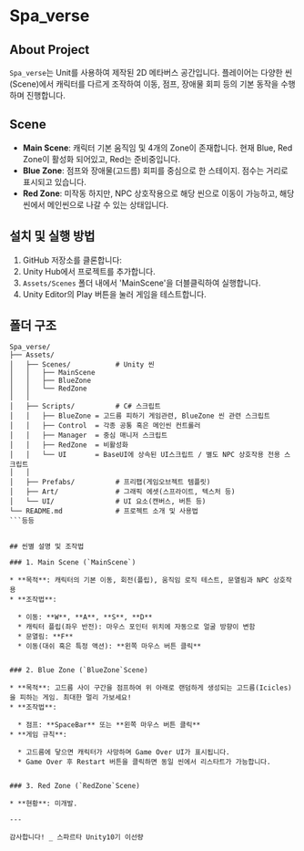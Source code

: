# Spa\_verse

## About Project

`Spa_verse`는 Unit를 사용하여 제작된 2D 메타버스 공간입니다.
플레이어는 다양한 씬(Scene)에서 캐릭터를 다르게 조작하여
이동, 점프, 장애물 회피 등의 기본 동작을 수행하며 진행합니다.


## Scene

* **Main Scene**: 캐릭터 기본 움직임 및 4개의 Zone이 존재합니다. 현재 Blue, Red Zone이 활성화 되어있고, Red는 준비중입니다.
* **Blue Zone**: 점프와 장애물(고드름) 회피를 중심으로 한 스테이지. 점수는 거리로 표시되고 있습니다.
* **Red Zone**: 미작동 하지만, NPC 상호작용으로 해당 씬으로 이동이 가능하고, 해당씬에서 메인씬으로 나갈 수 있는 상태입니다.


## 설치 및 실행 방법

1. GitHub 저장소를 클론합니다:
2. Unity Hub에서 프로젝트를 추가합니다.
3. `Assets/Scenes` 폴더 내에서 'MainScene'을 더블클릭하여 실행합니다.
4. Unity Editor의 Play 버튼을 눌러 게임을 테스트합니다.

## 폴더 구조

```
Spa_verse/
├── Assets/
│   ├── Scenes/           # Unity 씬
│   │   ├── MainScene
│   │   ├── BlueZone
│   │   └── RedZone
│   │
│   ├── Scripts/          # C# 스크립트
│   │   ├── BlueZone = 고드름 피하기 게임관련, BlueZone 씬 관련 스크립트
│   │   ├── Control  = 각종 공통 혹은 메인씬 컨트롤러
│   │   ├── Manager  = 중심 매니저 스크립트
│   │   ├── RedZone  = 비활성화
│   │   └── UI       = BaseUI에 상속된 UI스크립트 / 별도 NPC 상호작용 전용 스크립트
│   │
│   ├── Prefabs/          # 프리팹(게임오브젝트 템플릿)
│   ├── Art/              # 그래픽 에셋(스프라이트, 텍스처 등)
│   └── UI/               # UI 요소(캔버스, 버튼 등)
└── README.md             # 프로젝트 소개 및 사용법
```등등


## 씬별 설명 및 조작법

### 1. Main Scene (`MainScene`)

* **목적**: 캐릭터의 기본 이동, 회전(플립), 움직임 로직 테스트, 문열림과 NPC 상호작용
* **조작법**:

  * 이동: **W**, **A**, **S**, **D**
  * 캐릭터 플립(좌우 반전): 마우스 포인터 위치에 자동으로 얼굴 방향이 변함
  * 문열림: **F**
  * 이동(대쉬 혹은 특정 액션): **왼쪽 마우스 버튼 클릭**


### 2. Blue Zone (`BlueZone`Scene)

* **목적**: 고드름 사이 구간을 점프하여 위 아래로 랜덤하게 생성되는 고드름(Icicles)을 피하는 게임. 최대한 멀리 가보세요!
* **조작법**:

  * 점프: **SpaceBar** 또는 **왼쪽 마우스 버튼 클릭**
* **게임 규칙**:

  * 고드름에 닿으면 캐릭터가 사망하며 Game Over UI가 표시됩니다.
  * Game Over 후 Restart 버튼을 클릭하면 동일 씬에서 리스타트가 가능합니다.


### 3. Red Zone (`RedZone`Scene)

* **현황**: 미개발.

---

감사합니다! _ 스파르타 Unity10기 이선량
